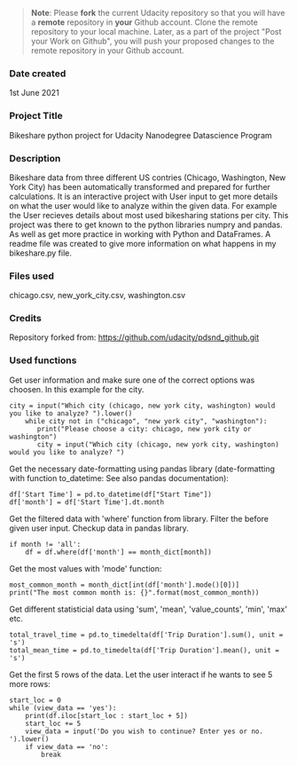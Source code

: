 >**Note**: Please **fork** the current Udacity repository so that you will have a **remote** repository in **your** Github account. Clone the remote repository to your local machine. Later, as a part of the project "Post your Work on Github", you will push your proposed changes to the remote repository in your Github account.

### Date created
1st June 2021

### Project Title
Bikeshare python project for Udacity Nanodegree Datascience Program

### Description
Bikeshare data from three different US contries (Chicago, Washington, New York City) has been automatically transformed and prepared for further calculations. It is an interactive project with User input to get more details on what the user would like to analyze within the given data. For example the User recieves details about most used bikesharing stations per city.
This project was there to get known to the python libraries numpry and pandas. As well as get more practice in working with Python and DataFrames. A readme file was created to give more information on what happens in my bikeshare.py file.

### Files used
chicago.csv, 
new_york_city.csv, 
washington.csv

### Credits
Repository forked from: https://github.com/udacity/pdsnd_github.git

### Used functions
Get user information and make sure one of the correct options was choosen. In this example for the city.

```
city = input("Which city (chicago, new york city, washington) would you like to analyze? ").lower()
    while city not in ("chicago", "new york city", "washington"):
       print("Please choose a city: chicago, new york city or washington")
       city = input("Which city (chicago, new york city, washington) would you like to analyze? ")
```

Get the necessary date-formatting using pandas library (date-formatting with function to_datetime: See also pandas documentation):
```
df['Start Time'] = pd.to_datetime(df["Start Time"])
df['month'] = df['Start Time'].dt.month
```

Get the filtered data with 'where' function from library. Filter the before given user input. Checkup data in pandas library.
```
if month != 'all':
    df = df.where(df['month'] == month_dict[month])
```

Get the most values with 'mode' function:
```
most_common_month = month_dict[int(df['month'].mode()[0])]
print("The most common month is: {}".format(most_common_month))
```

Get different statisticial data using 'sum', 'mean', 'value_counts', 'min', 'max' etc.
```
total_travel_time = pd.to_timedelta(df['Trip Duration'].sum(), unit = 's')
total_mean_time = pd.to_timedelta(df['Trip Duration'].mean(), unit = 's')
```

Get the first 5 rows of the data. Let the user interact if he wants to see 5 more rows:
```
start_loc = 0
while (view_data == 'yes'):
    print(df.iloc[start_loc : start_loc + 5])
    start_loc += 5
    view_data = input('Do you wish to continue? Enter yes or no. ').lower()
    if view_data == 'no':
        break
```